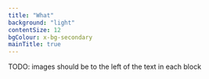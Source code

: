 ```yaml
---
title: "What"
background: "light"
contentSize: 12
bgColour: x-bg-secondary
mainTitle: true
---
```


TODO: images should be to the left of the text in each block
